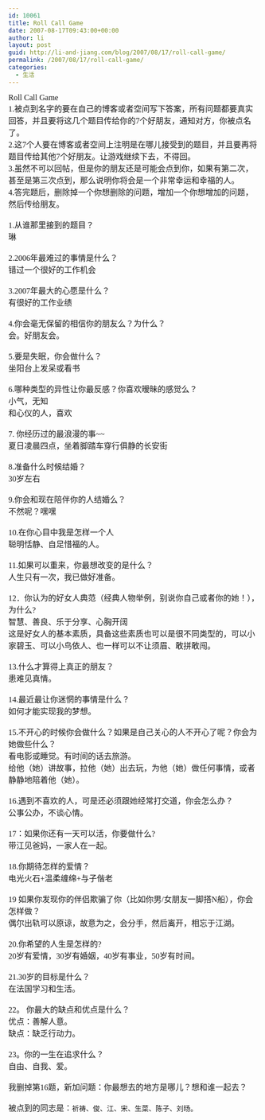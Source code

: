 ```yaml
---
id: 10061
title: Roll Call Game
date: 2007-08-17T09:43:00+00:00
author: li
layout: post
guid: http://li-and-jiang.com/blog/2007/08/17/roll-call-game/
permalink: /2007/08/17/roll-call-game/
categories:
  - 生活
---
```

<div>
  <p style="margin:0cm 0cm 0pt">
    <span lang="EN-US" style="font-family:宋体"><font size="3">Roll Call Game<br />1.</font></span><span style="font-family:宋体"><font size="3">被点到名字的要在自己的博客或者空间写下答案，所有问题都要真实回答，并且要将这几个题目传给你的<span lang="EN-US">7</span>个好朋友，通知对方，你被点名了。</font><span lang="EN-US"><br /><font size="3">2.</font></span><font size="3">这<span lang="EN-US">7</span>个人要在博客或者空间上注明是在哪儿接受到的题目，并且要再将题目传给其他<span lang="EN-US">7</span>个好朋友。让游戏继续下去，不得回。</font><span lang="EN-US"><br /><font size="3">3.</font></span><font size="3">虽然不可以回帖，但是你的朋友还是可能会点到你，如果有第二次，甚至是第三次点到，那么说明你将会是一个非常幸运和幸福的人。</font><span lang="EN-US"><br /><font size="3">4.</font></span><font size="3">答完题后，删除掉一个你想删除的问题，增加一个你想增加的问题，然后传给朋友。<span lang="EN-US"> </span></font></span>
  </p>
  
  <p style="margin:0cm 0cm 0pt">
    <span lang="EN-US" style="font-family:宋体"><font size="3">  </font></span>
  </p>
  
  <p style="margin:0cm 0cm 0pt">
    <font size="3"><span lang="EN-US" style="font-family:宋体">1.</span><span style="font-family:宋体">从谁那里接到的题目？<span lang="EN-US"></span></span></font>
  </p>
  
  <p style="margin:0cm 0cm 0pt">
    <span style="font-family:宋体"><font size="3">琳<span lang="EN-US"></span></font></span>
  </p>
  
  <p style="margin:0cm 0cm 0pt">
    <span lang="EN-US" style="font-family:宋体"><font size="3"> </font></span>
  </p>
  
  <p style="margin:0cm 0cm 0pt">
    <font size="3"><span lang="EN-US" style="font-family:宋体">2.2006</span><span style="font-family:宋体">年最难过的事情是什么？<span lang="EN-US"></span></span></font>
  </p>
  
  <p style="margin:0cm 0cm 0pt">
    <span style="font-family:宋体"><font size="3">错过一个很好的工作机会<span lang="EN-US"></span></font></span>
  </p>
  
  <p style="margin:0cm 0cm 0pt">
    <span lang="EN-US" style="font-family:宋体"><font size="3"> </font></span>
  </p>
  
  <p style="margin:0cm 0cm 0pt">
    <font size="3"><span lang="EN-US" style="font-family:宋体">3.2007</span><span style="font-family:宋体">年最大的心愿是什么？<span lang="EN-US">  </span></span></font>
  </p>
  
  <p style="margin:0cm 0cm 0pt">
    <span style="font-family:宋体"><font size="3">有很好的工作业绩<span lang="EN-US"></span></font></span>
  </p>
  
  <p style="margin:0cm 0cm 0pt">
    <span lang="EN-US" style="font-family:宋体"><font size="3"> </font></span>
  </p>
  
  <p style="margin:0cm 0cm 0pt">
    <font size="3"><span lang="EN-US" style="font-family:宋体">4.</span><span style="font-family:宋体">你会毫无保留的相信你的朋友么？为什么？<span lang="EN-US"> </span></span></font>
  </p>
  
  <p style="margin:0cm 0cm 0pt">
    <span style="font-family:宋体"><font size="3">会。好朋友会。<span lang="EN-US"></span></font></span>
  </p>
  
  <p style="margin:0cm 0cm 0pt">
    <span lang="EN-US" style="font-family:宋体"><font size="3">  </font></span>
  </p>
  
  <p style="margin:0cm 0cm 0pt">
    <font size="3"><span lang="EN-US" style="font-family:宋体">5.</span><span style="font-family:宋体">要是失眠，你会做什么？<span lang="EN-US">  </span></span></font>
  </p>
  
  <p style="margin:0cm 0cm 0pt">
    <span style="font-family:宋体"><font size="3">坐阳台上发呆或看书<span lang="EN-US"></span></font></span>
  </p>
  
  <p style="margin:0cm 0cm 0pt">
    <span lang="EN-US" style="font-family:宋体"><font size="3"> </font></span>
  </p>
  
  <p style="margin:0cm 0cm 0pt">
    <font size="3"><span lang="EN-US" style="font-family:宋体">6.</span><span style="font-family:宋体">哪种类型的异性让你最反感？你喜欢暧昧的感觉么？<span lang="EN-US"> </span></span></font>
  </p>
  
  <p style="margin:0cm 0cm 0pt">
    <span style="font-family:宋体"><font size="3">小气，无知<span lang="EN-US"></span></font></span>
  </p>
  
  <p style="margin:0cm 0cm 0pt">
    <span style="font-family:宋体"><font size="3">和心仪的人，喜欢<span lang="EN-US"></span></font></span>
  </p>
  
  <p style="margin:0cm 0cm 0pt">
    <span lang="EN-US" style="font-family:宋体"><font size="3"> </font></span>
  </p>
  
  <p style="margin:0cm 0cm 0pt">
    <font size="3"><span lang="EN-US" style="font-family:宋体">7. </span><span style="font-family:宋体">你经历过的最浪漫的事<span lang="EN-US">~~  </span></span></font>
  </p>
  
  <p style="margin:0cm 0cm 0pt">
    <span style="font-family:宋体"><font size="3">夏日凌晨四点，坐着脚踏车穿行俱静的长安街<span lang="EN-US"></span></font></span>
  </p>
  
  <p style="margin:0cm 0cm 0pt">
    <span lang="EN-US" style="font-family:宋体"><font size="3"> </font></span>
  </p>
  
  <p style="margin:0cm 0cm 0pt">
    <font size="3"><span lang="EN-US" style="font-family:宋体">8.</span><span style="font-family:宋体">准备什么时候结婚？<span lang="EN-US"> </span></span></font>
  </p>
  
  <p style="margin:0cm 0cm 0pt">
    <font size="3"><span lang="EN-US" style="font-family:宋体">30</span><span style="font-family:宋体">岁左右<span lang="EN-US"> </span></span></font>
  </p>
  
  <p style="margin:0cm 0cm 0pt">
    <span lang="EN-US" style="font-family:宋体"><font size="3"> </font></span>
  </p>
  
  <p style="margin:0cm 0cm 0pt">
    <font size="3"><span lang="EN-US" style="font-family:宋体">9.</span><span style="font-family:宋体">你会和现在陪伴你的人结婚么？<span lang="EN-US"> </span></span></font>
  </p>
  
  <p style="margin:0cm 0cm 0pt">
    <span style="font-family:宋体"><font size="3">不然呢？嘿嘿 <span lang="EN-US"></span></font></span>
  </p>
  
  <p style="margin:0cm 0cm 0pt">
    <span lang="EN-US" style="font-family:宋体"><font size="3"> </font></span>
  </p>
  
  <p style="margin:0cm 0cm 0pt">
    <font size="3"><span lang="EN-US" style="font-family:宋体">10.</span><span style="font-family:宋体">在你心目中我是怎样一个人<span lang="EN-US"> </span></span></font>
  </p>
  
  <p style="margin:0cm 0cm 0pt">
    <span style="font-family:宋体"><font size="3">聪明恬静、自足惜福的人。<span lang="EN-US"></span></font></span>
  </p>
  
  <p style="margin:0cm 0cm 0pt">
    <span lang="EN-US" style="font-family:宋体"><font size="3"> </font></span>
  </p>
  
  <p style="margin:0cm 0cm 0pt">
    <font size="3"><span lang="EN-US" style="font-family:宋体">11.</span><span style="font-family:宋体">如果可以重来，你最想改变的是什么？<span lang="EN-US"> </span></span></font>
  </p>
  
  <p style="margin:0cm 0cm 0pt">
    <span style="font-family:宋体"><font size="3">人生只有一次，我已做好准备。<span lang="EN-US"> </span></font></span>
  </p>
  
  <p style="margin:0cm 0cm 0pt">
    <span lang="EN-US" style="font-family:宋体"><font size="3"> </font></span>
  </p>
  
  <p style="margin:0cm 0cm 0pt">
    <font size="3"><span lang="EN-US" style="font-family:宋体">12</span><span style="font-family:宋体">．你认为的好女人典范（经典人物举例，别说你自己或者你的她！），为什么<span lang="EN-US">? </span></span></font>
  </p>
  
  <p style="margin:0cm 0cm 0pt">
    <span style="font-family:宋体"><font size="3">智慧、善良、乐于分享、心胸开阔<span lang="EN-US"></span></font></span>
  </p>
  
  <p style="margin:0cm 0cm 0pt">
    <span style="font-family:宋体"><font size="3">这是好女人的基本素质，具备这些素质也可以是很不同类型的，可以小家碧玉、可以小鸟依人、也一样可以不让须眉、敢拼敢闯。<span lang="EN-US"></span></font></span>
  </p>
  
  <p style="margin:0cm 0cm 0pt">
    <span lang="EN-US" style="font-family:宋体"><font size="3"> </font></span>
  </p>
  
  <p style="margin:0cm 0cm 0pt">
    <span lang="EN-US" style="font-family:宋体"><font size="3">13.</font></span><span style="font-family:宋体"><font size="3">什么才算得上真正的朋友？</font><span lang="EN-US"><br /></span><font size="3">患难见真情。<span lang="EN-US"></span></font></span>
  </p>
  
  <p style="margin:0cm 0cm 0pt">
    <span lang="EN-US" style="font-family:宋体"><font size="3"> </font></span>
  </p>
  
  <p style="margin:0cm 0cm 0pt">
    <font size="3"><span lang="EN-US" style="font-family:宋体">14.</span><span style="font-family:宋体">最近最让你迷惘的事情是什么？<span lang="EN-US"> </span></span></font>
  </p>
  
  <p style="margin:0cm 0cm 0pt">
    <span style="font-family:宋体"><font size="3">如何才能实现我的梦想。<span lang="EN-US"></span></font></span>
  </p>
  
  <p style="margin:0cm 0cm 0pt">
    <span lang="EN-US" style="font-family:宋体"><font size="3"> </font></span>
  </p>
  
  <p style="margin:0cm 0cm 0pt">
    <font size="3"><span lang="EN-US" style="font-family:宋体">15.</span><span style="font-family:宋体">不开心的时候你会做什么？如果是自己关心的人不开心了呢？你会为她做些什么？<span lang="EN-US"> </span></span></font>
  </p>
  
  <p style="margin:0cm 0cm 0pt">
    <span style="font-family:宋体"><font size="3">看电影或睡觉。有时间的话去旅游。<span lang="EN-US"></span></font></span>
  </p>
  
  <p style="margin:0cm 0cm 0pt">
    <span style="font-family:宋体"><font size="3">给他（她）讲故事，拉他（她）出去玩，为他（她）做任何事情，或者静静地陪着他（她）。<span lang="EN-US"></span></font></span>
  </p>
  
  <p style="margin:0cm 0cm 0pt">
    <span lang="EN-US" style="font-family:宋体"><font size="3"> </font></span>
  </p>
  
  <p style="margin:0cm 0cm 0pt">
    <font size="3"><span lang="EN-US" style="font-family:宋体">16.</span><span style="font-family:宋体">遇到不喜欢的人，可是还必须跟她经常打交道，你会怎么办？<span lang="EN-US"></span></span></font>
  </p>
  
  <p style="margin:0cm 0cm 0pt">
    <span style="font-family:宋体"><font size="3">公事公办，不谈心情。<span lang="EN-US"></span></font></span>
  </p>
  
  <p style="margin:0cm 0cm 0pt">
    <span lang="EN-US" style="font-family:宋体"><font size="3"> </font></span>
  </p>
  
  <p style="margin:0cm 0cm 0pt">
    <font size="3"><span lang="EN-US" style="font-family:宋体">17</span><span style="font-family:宋体">：如果你还有一天可以活，你要做什么<span lang="EN-US">? </span></span></font>
  </p>
  
  <p style="margin:0cm 0cm 0pt">
    <span style="font-family:宋体"><font size="3">带江见爸妈，一家人在一起。<span lang="EN-US"></span></font></span>
  </p>
  
  <p style="margin:0cm 0cm 0pt">
    <span lang="EN-US" style="font-family:宋体"><font size="3"> </font></span>
  </p>
  
  <p style="margin:0cm 0cm 0pt">
    <font size="3"><span lang="EN-US" style="font-family:宋体">18.</span><span style="font-family:宋体">你期待怎样的爱情？<span lang="EN-US"> </span></span></font>
  </p>
  
  <p style="margin:0cm 0cm 0pt">
    <span style="font-family:宋体"><font size="3">电光火石<span lang="EN-US">+</span>温柔缠绵<span lang="EN-US">+</span>与子偕老<span lang="EN-US"></span></font></span>
  </p>
  
  <p style="margin:0cm 0cm 0pt">
    <span lang="EN-US" style="font-family:宋体"><font size="3"> </font></span>
  </p>
  
  <p style="margin:0cm 0cm 0pt">
    <font size="3"><span lang="EN-US" style="font-family:宋体">19 </span><span style="font-family:宋体">如果你发现你的伴侣欺骗了你（比如你男<span lang="EN-US">/</span>女朋友一脚搭<span lang="EN-US">N</span>船），你会怎样做？<span lang="EN-US"> </span></span></font>
  </p>
  
  <p style="margin:0cm 0cm 0pt">
    <span style="font-family:宋体"><font size="3">偶尔出轨可以原谅，故意为之，会分手，然后离开，相忘于江湖。<span lang="EN-US"></span></font></span>
  </p>
  
  <p style="margin:0cm 0cm 0pt">
    <span lang="EN-US" style="font-family:宋体"><font size="3"> </font></span>
  </p>
  
  <p style="margin:0cm 0cm 0pt">
    <font size="3"><span lang="EN-US" style="font-family:宋体">20.</span><span style="font-family:宋体">你希望的人生是怎样的<span lang="EN-US">?      </span></span></font>
  </p>
  
  <p style="margin:0cm 0cm 0pt">
    <font size="3"><span lang="EN-US" style="font-family:宋体">20</span><span style="font-family:宋体">岁有爱情，<span lang="EN-US">30</span>岁有婚姻，<span lang="EN-US">40</span>岁有事业，<span lang="EN-US">50</span>岁有时间。<span lang="EN-US"></span></span></font>
  </p>
  
  <p style="margin:0cm 0cm 0pt">
    <span lang="EN-US" style="font-family:宋体"><font size="3"> </font></span>
  </p>
  
  <p style="margin:0cm 0cm 0pt">
    <font size="3"><span lang="EN-US" style="font-family:宋体">21.30</span><span style="font-family:宋体">岁的目标是什么？<span lang="EN-US"> </span></span></font>
  </p>
  
  <p style="margin:0cm 0cm 0pt">
    <span style="font-family:宋体"><font size="3">在法国学习和生活。<span lang="EN-US"></span></font></span>
  </p>
  
  <p style="margin:0cm 0cm 0pt">
    <span lang="EN-US" style="font-family:宋体"><font size="3"> </font></span>
  </p>
  
  <p style="margin:0cm 0cm 0pt">
    <font size="3"><span lang="EN-US" style="font-family:宋体">22</span><span style="font-family:宋体">。<span lang="EN-US"> </span>你最大的缺点和优点是什么？<span lang="EN-US"> </span></span></font>
  </p>
  
  <p style="margin:0cm 0cm 0pt">
    <span style="font-family:宋体"><font size="3">优点：善解人意。<span lang="EN-US"></span></font></span>
  </p>
  
  <p style="margin:0cm 0cm 0pt">
    <span style="font-family:宋体"><font size="3">缺点：缺乏行动力。<span lang="EN-US"></span></font></span>
  </p>
  
  <p style="margin:0cm 0cm 0pt">
    <span lang="EN-US" style="font-family:宋体"><font size="3"> </font></span>
  </p>
  
  <p style="margin:0cm 0cm 0pt">
    <font size="3"><span lang="EN-US" style="font-family:宋体">23</span><span style="font-family:宋体">。你的一生在追求什么？<span lang="EN-US"></span></span></font>
  </p>
  
  <p style="margin:0cm 0cm 0pt">
    <span style="font-family:宋体"><font size="3">自由、自我、爱。<span lang="EN-US"></span></font></span>
  </p>
  
  <p style="margin:0cm 0cm 0pt">
    <span lang="EN-US" style="font-family:宋体"><font size="3"> </font></span>
  </p>
  
  <p style="margin:0cm 0cm 0pt">
    <span style="font-family:宋体"><font size="3">我删掉第<span lang="EN-US">16</span>题，新加问题：你最想去的地方是哪儿？想和谁一起去？<span lang="EN-US"> </span></font></span>
  </p>
  
  <p style="margin:0cm 0cm 0pt">
    <span lang="EN-US" style="font-family:宋体"><font size="3">  </font></span>
  </p>
  
  <p style="margin:0cm 0cm 0pt">
    <span style="font-family:宋体"><font size="3">被点到的同志是：<span lang="EN-US"></span></font></span><span style="font-size:10.5pt;font-family:宋体">祈祷、俊、江、宋、生菜、陈子、刘旸。</span> 
  </p>
</div>